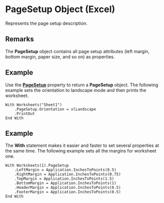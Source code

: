 
# PageSetup Object (Excel)

Represents the page setup description.


## Remarks

 The **PageSetup** object contains all page setup attributes (left margin, bottom margin, paper size, and so on) as properties.


## Example

Use the  **[PageSetup](50310e49-49d0-c8c6-ed23-0eacae6355b5.md)** property to return a **PageSetup** object. The following example sets the orientation to landscape mode and then prints the worksheet.


```
With Worksheets("Sheet1")
    .PageSetup.Orientation = xlLandscape
    .PrintOut
End With
```


## Example

The  **With** statement makes it easier and faster to set several properties at the same time. The following example sets all the margins for worksheet one.


```
With Worksheets(1).PageSetup
    .LeftMargin = Application.InchesToPoints(0.5)
    .RightMargin = Application.InchesToPoints(0.75)
    .TopMargin = Application.InchesToPoints(1.5)
    .BottomMargin = Application.InchesToPoints(1)
    .HeaderMargin = Application.InchesToPoints(0.5)
    .FooterMargin = Application.InchesToPoints(0.5)
End With
```

